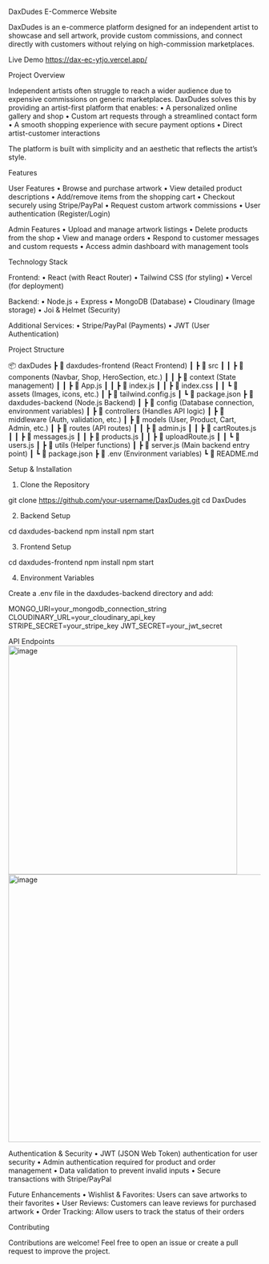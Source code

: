 DaxDudes E-Commerce Website

DaxDudes is an e-commerce platform designed for an independent artist to showcase and sell artwork, provide custom commissions, and connect directly with customers without relying on high-commission marketplaces.

Live Demo
https://dax-ec-ytjo.vercel.app/

Project Overview

Independent artists often struggle to reach a wider audience due to expensive commissions on generic marketplaces. DaxDudes solves this by providing an artist-first platform that enables:
	•	A personalized online gallery and shop
	•	Custom art requests through a streamlined contact form
	•	A smooth shopping experience with secure payment options
	•	Direct artist-customer interactions

The platform is built with simplicity and an aesthetic that reflects the artist’s style.

Features

User Features
	•	Browse and purchase artwork
	•	View detailed product descriptions
	•	Add/remove items from the shopping cart
	•	Checkout securely using Stripe/PayPal
	•	Request custom artwork commissions
	•	User authentication (Register/Login)

Admin Features
	•	Upload and manage artwork listings
	•	Delete products from the shop
	•	View and manage orders
	•	Respond to customer messages and custom requests
	•	Access admin dashboard with management tools

Technology Stack

Frontend:
	•	React (with React Router)
	•	Tailwind CSS (for styling)
	•	Vercel (for deployment)

Backend:
	•	Node.js + Express
	•	MongoDB (Database)
	•	Cloudinary (Image storage)
	•	Joi & Helmet (Security)

Additional Services:
	•	Stripe/PayPal (Payments)
	•	JWT (User Authentication)

Project Structure

📦 daxDudes
 ┣ 📂 daxdudes-frontend (React Frontend)
 ┃ ┣ 📂 src
 ┃ ┃ ┣ 📂 components (Navbar, Shop, HeroSection, etc.)
 ┃ ┃ ┣ 📂 context (State management)
 ┃ ┃ ┣ 📜 App.js
 ┃ ┃ ┣ 📜 index.js
 ┃ ┃ ┣ 📜 index.css
 ┃ ┃ ┗ 📂 assets (Images, icons, etc.)
 ┃ ┣ 📜 tailwind.config.js
 ┃ ┗ 📜 package.json
 ┣ 📂 daxdudes-backend (Node.js Backend)
 ┃ ┣ 📂 config (Database connection, environment variables)
 ┃ ┣ 📂 controllers (Handles API logic)
 ┃ ┣ 📂 middleware (Auth, validation, etc.)
 ┃ ┣ 📂 models (User, Product, Cart, Admin, etc.)
 ┃ ┣ 📂 routes (API routes)
 ┃ ┃ ┣ 📜 admin.js
 ┃ ┃ ┣ 📜 cartRoutes.js
 ┃ ┃ ┣ 📜 messages.js
 ┃ ┃ ┣ 📜 products.js
 ┃ ┃ ┣ 📜 uploadRoute.js
 ┃ ┃ ┗ 📜 users.js
 ┃ ┣ 📂 utils (Helper functions)
 ┃ ┣ 📜 server.js (Main backend entry point)
 ┃ ┗ 📜 package.json
 ┣ 📜 .env (Environment variables)
 ┗ 📜 README.md

Setup & Installation

1. Clone the Repository

git clone https://github.com/your-username/DaxDudes.git
cd DaxDudes

2. Backend Setup

cd daxdudes-backend
npm install
npm start

3. Frontend Setup

cd daxdudes-frontend
npm install
npm start

4. Environment Variables

Create a .env file in the daxdudes-backend directory and add:

MONGO_URI=your_mongodb_connection_string
CLOUDINARY_URL=your_cloudinary_api_key
STRIPE_SECRET=your_stripe_key
JWT_SECRET=your_jwt_secret

API Endpoints
<img width="457" alt="image" src="https://github.com/user-attachments/assets/375331a6-292e-4ad5-aeaf-9e50746a5b93" />
<img width="535" alt="image" src="https://github.com/user-attachments/assets/1f9aa04f-9bbe-4f3d-900d-244542f28a5b" />


Authentication & Security
	•	JWT (JSON Web Token) authentication for user security
	•	Admin authentication required for product and order management
	•	Data validation to prevent invalid inputs
	•	Secure transactions with Stripe/PayPal

Future Enhancements
	•	Wishlist & Favorites: Users can save artworks to their favorites
	•	User Reviews: Customers can leave reviews for purchased artwork
	•	Order Tracking: Allow users to track the status of their orders

Contributing

Contributions are welcome! Feel free to open an issue or create a pull request to improve the project.
